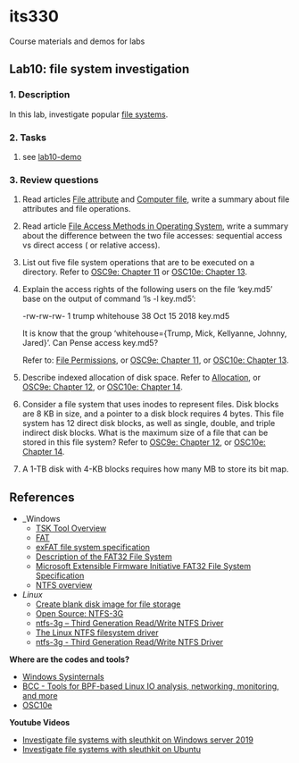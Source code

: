 # its330
Course materials and demos for labs

## Lab10: file system investigation

### 1. Description

In this lab,  investigate popular [file systems](./lab10-demo.txt).

### 2. Tasks

1. see [lab10-demo](./lab10-demo.txt)


### 3. Review questions
1. Read articles [File attribute](https://en.wikipedia.org/wiki/File_attribute) and [Computer file](https://en.wikipedia.org/wiki/Computer_file), write a summary about file attributes and file operations.
2. Read article [File Access Methods in Operating System](https://www.geeksforgeeks.org/file-access-methods-in-operating-system/), write a summary about the difference between the two file accesses: sequential access vs direct access ( or relative access).
3. List out five file system operations that are to be executed on a directory. Refer to [OSC9e: Chapter 11](https://www.os-book.com/OS9/slide-dir/index.html) or [OSC10e: Chapter 13](https://www.os-book.com/OS10/slide-dir/index.html).
4. Explain the access rights of the following users on the file ‘key.md5’ base on the output of command ‘ls -l key.md5’: 

   -rw-rw-rw- 1 trump whitehouse 38 Oct 15 2018 key.md5

   It is know that the group ‘whitehouse={Trump, Mick, Kellyanne, Johnny, Jared}’. Can Pense access key.md5?

   Refer to: [File Permissions](https://help.ubuntu.com/community/FilePermissions), or [OSC9e: Chapter 11](https://www.os-book.com/OS9/slide-dir/index.html), or [OSC10e: Chapter 13](https://www.os-book.com/OS10/slide-dir/index.html).
5. Describe indexed allocation of disk space. Refer to [Allocation](https://en.wikibooks.org/wiki/Operating_System_Design/File_Systems/Allocation), or [OSC9e: Chapter 12](https://www.os-book.com/OS9/slide-dir/index.html), or [OSC10e: Chapter 14](https://www.os-book.com/OS10/slide-dir/index.html).
6. Consider a file system that uses inodes to represent files. Disk blocks are 8 KB in size, and a pointer to a disk block requires 4 bytes.  This file system has 12 direct disk blocks, as well as single, double, and triple indirect disk blocks. What is the maximum size of a file that can be stored in this file system? Refer to [OSC9e: Chapter 12](https://www.os-book.com/OS9/slide-dir/index.html), or [OSC10e: Chapter 14](https://www.os-book.com/OS10/slide-dir/index.html). 
7. A 1-TB disk with 4-KB blocks requires how many MB to store its bit map. 

## References

* _Windows
	* [TSK Tool Overview](https://wiki.sleuthkit.org/index.php?title=TSK\_Tool\_Overview)
	* [FAT](https://wiki.osdev.org/FAT)
	* [exFAT file system specification](https://docs.microsoft.com/en-us/windows/win32/fileio/exfat-specification)
	* [Description of the FAT32 File System](https://support.microsoft.com/en-us/help/154997/description-of-the-fat32-file-system)
	* [Microsoft Extensible Firmware Initiative FAT32 File System Specification](http://www.cs.fsu.edu/~cop4610t/assignments/project3/spec/fatspec.pdf)
	* [NTFS overview](https://docs.microsoft.com/en-us/windows-server/storage/file-server/ntfs-overview)
* _Linux_
  * [Create blank disk image for file storage](https://askubuntu.com/questions/667291/create-blank-disk-image-for-file-storage)
  * [Open Source: NTFS-3G](https://www.tuxera.com/community/open-source-ntfs-3g/)
  * [ntfs-3g – Third Generation Read/Write NTFS Driver](https://www.tuxera.com/community/ntfs-3g-manual/)
  * [The Linux NTFS filesystem driver](https://www.kernel.org/doc/Documentation/filesystems/ntfs.txt)
  * [ntfs-3g - Third Generation Read/Write NTFS Driver](http://manpages.ubuntu.com/manpages/trusty/man8/ntfs-3g\.8\.html)





**Where are the codes and tools?**
* [Windows Sysinternals](https://docs.microsoft.com/en-us/sysinternals/)
* [BCC - Tools for BPF-based Linux IO analysis, networking, monitoring, and more](https://github.com/iovisor/bcc)
* [OSC10e](https://github.com/greggagne/osc10e)


**Youtube Videos**
* [Investigate file systems with sleuthkit on Windows server 2019](https://youtu.be/UkKIbABIeys)
* [Investigate file systems with sleuthkit on Ubuntu](https://youtu.be/wfxPla41WMw)




